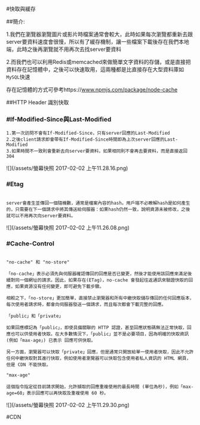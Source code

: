 #快取與緩存


##簡介:

1.我們在瀏覽器瀏覽圖片或影片時檔案通常會較大，此時如果每次瀏覽都重新去跟server要資料速度會很慢，所以有了緩存機制，讓一些檔案下載後存在我們本地端，此時之後再瀏覽就不用再次去找server要資料

2.而我們也可以利用Redis或memcached來做簡單文字資料的存儲，或是直接把資料存在記憶體中，之後可以快速取用，這兩種都是比直接存在大型資料庫如`MySQL`快速

存在記憶體的方式可參考https://www.npmjs.com/package/node-cache

##HTTP Header 識別快取

### #If-Modified-Since與Last-Modified

```
1.第一次訪問不會有If-Modified-Since，只有server回應的Last-Modified
2.之後client請求即會帶有If-Modified-Since時間即為上次server回應的Last-Modified
3.如果時間不一致則會重新去向server要資料，如果相同則不會再去要資料，而是直接返回304
```
![](/assets/螢幕快照 2017-02-02 上午11.28.16.png)

### #Etag

```

server會產生並傳回一個隨機數，通常是檔案內容的hash。用戶端不必瞭解hash是如何產生的，只需要在下一個請求中將其傳送給伺服器：如果hash仍然一致，說明資源未被修改，之後就可以不用再次向server要資料。

```
![](/assets/螢幕快照 2017-02-02 上午11.26.08.png)

### #Cache-Control 

```

"no-cache" 和 "no-store"

「no-cache」表示必須先與伺服器確認傳回的回應是否已變更，然後才能使用該回應來滿足後續對同一個網址的請求。因此，如果存在(ETag)，no-cache 會發起往返通訊來驗證快取的回應，如果資源沒有任何變更，即可避免下載步驟。

相較之下，「no-store」更加簡單，直接禁止瀏覽器和所有中繼快取儲存傳回的任何回應版本，每次使用者請求時，都會向伺服器發送一個請求，而且每次都會下載完整的回應。

「public」和「private」

如果回應標記為「public」，即使具備關聯的 HTTP 認證，甚至回應狀態碼無法正常快取，回應也可以供使用者快取。在大多數情況下，「public」並不是必要項目，因為明確的快取資訊 (例如「max-age」) 已表示 回應可供快取。

另一方面，瀏覽器可以快取「private」回應，但是通常只開放給單一使用者快取，因此不允許任何中繼快取對其進行快取，例如使用者瀏覽器可以快取包含使用者私人資訊的 HTML 網頁，但是 CDN 不能快取。

"max-age"

這個指令指定從目前請求開始，允許擷取的回應重複使用的最長時間 (單位為秒)，例如「max-age=60」表示回應可以再快取及重複使用 60 秒。
```


![](/assets/螢幕快照 2017-02-02 上午11.29.30.png)


#CDN